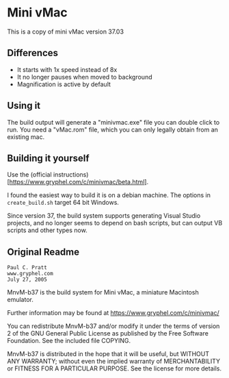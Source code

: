 # Mini vMac

This is a copy of mini vMac version 37.03

## Differences

- It starts with 1x speed instead of 8x
- It no longer pauses when moved to background
- Magnification is active by default

## Using it

The build output will generate a "minivmac.exe" file you can double click to run.
You need a "vMac.rom" file, which you can only legally obtain from an existing mac.

## Building it yourself

Use the (official instructions)[https://www.gryphel.com/c/minivmac/beta.html].

I found the easiest way to build it is on a debian machine.
The options in `create_build.sh` target 64 bit Windows.

Since version 37, the build system supports generating Visual Studio projects,
and no longer seems to depend on bash scripts, but can output VB scripts and other types now.

## Original Readme

	Paul C. Pratt
	www.gryphel.com
	July 27, 2005


MnvM-b37 is the build system for Mini vMac, a miniature Macintosh emulator.

Further information may be found at https://www.gryphel.com/c/minivmac/


You can redistribute MnvM-b37 and/or modify it under the terms
of version 2 of the GNU General Public License as published by
the Free Software Foundation.  See the included file COPYING.

MnvM-b37 is distributed in the hope that it will be useful,
but WITHOUT ANY WARRANTY; without even the implied warranty of
MERCHANTABILITY or FITNESS FOR A PARTICULAR PURPOSE.  See the
license for more details.

